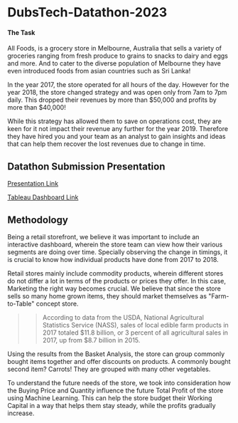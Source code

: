 # DubsTech-Datathon-2023

#### The Task

All Foods, is a grocery store in Melbourne, Australia that sells a variety of groceries ranging from fresh produce to grains to snacks to dairy and eggs and more. And to cater to the diverse population of Melbourne they have even introduced foods from asian countries such as Sri Lanka! 

In the year 2017, the store operated for all hours of the day. However for the year 2018, the store changed strategy and was open only from 7am to 7pm daily. This dropped their revenues by more than $50,000 and profits by more than $40,000!

While this strategy has allowed them to save on operations cost, they are keen for it not impact their revenue any further for the year 2019. Therefore they have hired you and your team as an analyst to gain insights and ideas that can help them recover the lost revenues due to change in time. 

## Datathon Submission Presentation

[Presentation Link](https://docs.google.com/presentation/d/1nb3SO0GwrA2altb8U1LN08yKqxB0s_uy4rKRcNzoAgo/edit?usp=sharing)

[Tableau Dashboard Link](https://public.tableau.com/app/profile/pragya.verma6604/viz/OrcaCorps_RetailAnalysis/What-ifAnalysis?publish=yes)


## Methodology

Being a retail storefront, we believe it was important to include an interactive dashboard, wherein the store team can view how their various segments are doing over time. Specially observing the change in timings, it is crucial to know how individual products have done from 2017 to 2018. 

Retail stores mainly include commodity products, wherein different stores do not differ a lot in terms of the products or prices they offer. In this case, Marketing the right way becomes crucial. We believe that since the store sells so many home grown items, they should market themselves as "Farm-to-Table" concept store.

>>According to data from the USDA, National Agricultural Statistics Service (NASS), sales of local edible farm products in 2017 totaled $11.8 billion, or 3 percent of all agricultural sales in 2017, up from $8.7 billion in 2015.

Using the results from the Basket Analysis, the store can group commonly bought items together and offer discounts on products. A commonly bought second item? Carrots! They are grouped with many other vegetables.

To understand the future needs of the store, we took into consideration how the Buying Price and Quantity influence the future Total Profit of the store using Machine Learning. This can help the store budget their Working Capital in a way that helps them stay steady, while the profits gradually increase.


